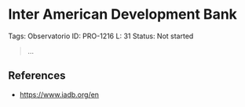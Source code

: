 # Inter American Development Bank

Tags: Observatorio
ID: PRO-1216
L: 31
Status: Not started

> …
> 

## References

- https://www.iadb.org/en